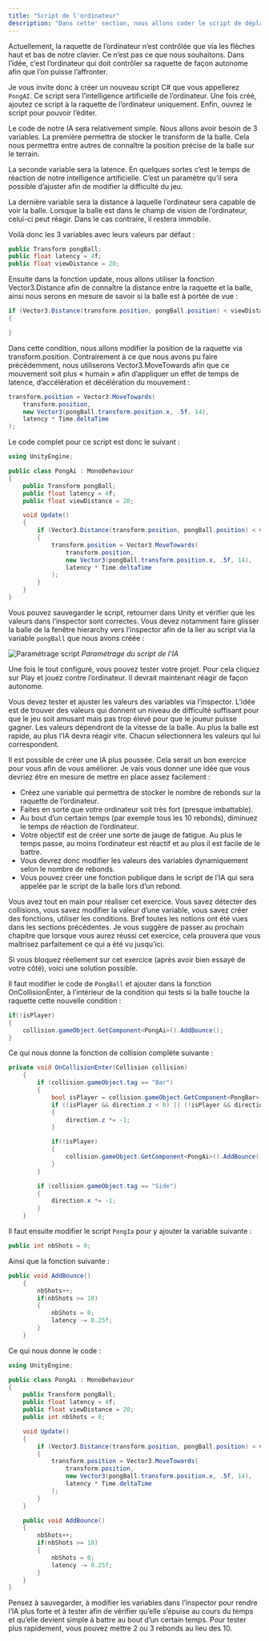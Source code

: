 ```yaml
---
title: "Script de l'ordinateur"
description: "Dans cette' section, nous allons coder le script de déplacement de l'ordinateur afin qu'il puisse contrôler sa raquette."
---
```


Actuellement, la raquette de l’ordinateur n’est contrôlée que via les flèches haut et bas de notre clavier. Ce n’est pas ce que nous souhaitons. Dans l’idée, c’est l’ordinateur qui doit contrôler sa raquette de façon autonome afin que l’on puisse l’affronter.

Je vous invite donc à créer un nouveau script C# que vous appellerez `PongAI`. Ce script sera l’intelligence artificielle de l’ordinateur. Une fois créé, ajoutez ce script à la raquette de l’ordinateur uniquement. Enfin, ouvrez le script pour pouvoir l’éditer.

Le code de notre IA sera relativement simple. Nous allons avoir besoin de 3 variables. La première permettra de stocker le transform de la balle. Cela nous permettra entre autres de connaître la position précise de la balle sur le terrain.

La seconde variable sera la latence. En quelques sortes c’est le temps de réaction de notre intelligence artificielle. C’est un paramètre qu’il sera possible d’ajuster afin de modifier la difficulté du jeu.

La dernière variable sera la distance à laquelle l’ordinateur sera capable de voir la balle. Lorsque la balle est dans le champ de vision de l’ordinateur, celui-ci peut réagir. Dans le cas contraire, il restera immobile.

Voilà donc les 3 variables avec leurs valeurs par défaut :

```cs
public Transform pongBall;
public float latency = 4f;
public float viewDistance = 20;
```

Ensuite dans la fonction update, nous allons utiliser la fonction Vector3.Distance afin de connaître la distance entre la raquette et la balle, ainsi nous serons en mesure de savoir si la balle est à portée de vue :

```cs
if (Vector3.Distance(transform.position, pongBall.position) < viewDistance)
{

}
```

Dans cette condition, nous allons modifier la position de la raquette via transform.position. Contrairement à ce que nous avons pu faire précédemment, nous utiliserons Vector3.MoveTowards afin que ce mouvement soit plus « humain » afin d’appliquer un effet de temps de latence, d’accélération et décélération du mouvement :

```cs
transform.position = Vector3.MoveTowards(
    transform.position,
    new Vector3(pongBall.transform.position.x, .5f, 14),
    latency * Time.deltaTime
);
```

Le code complet pour ce script est donc le suivant :

```cs
using UnityEngine;

public class PongAi : MonoBehaviour
{
    public Transform pongBall;
    public float latency = 4f;
    public float viewDistance = 20;

    void Update()
    {
        if (Vector3.Distance(transform.position, pongBall.position) < viewDistance)
        {
            transform.position = Vector3.MoveTowards(
                transform.position,
                new Vector3(pongBall.transform.position.x, .5f, 14),
                latency * Time.deltaTime
            );
        }
    }
}
```

Vous pouvez sauvegarder le script, retourner dans Unity et vérifier que les valeurs dans l’inspector sont correctes. Vous devez notamment faire glisser la balle de la fenêtre hierarchy vers l’inspector afin de la lier au script via la variable `pongBall` que nous avons créée :

![Paramétrage script](./33_unity_ia.png)
_Paramétrage du script de l'IA_

Une fois le tout configuré, vous pouvez tester votre projet. Pour cela cliquez sur Play et jouez contre l’ordinateur. Il devrait maintenant réagir de façon autonome.

Vous devez tester et ajuster les valeurs des variables via l’inspector. L’idée est de trouver des valeurs qui donnent un niveau de difficulté suffisant pour que le jeu soit amusant mais pas trop élevé pour que le joueur puisse gagner. Les valeurs dépendront de la vitesse de la balle. Au plus la balle est rapide, au plus l’IA devra réagir vite. Chacun sélectionnera les valeurs qui lui correspondent.

Il est possible de créer une IA plus poussée. Cela serait un bon exercice pour vous afin de vous améliorer. Je vais vous donner une idée que vous devriez être en mesure de mettre en place assez facilement :

-   Créez une variable qui permettra de stocker le nombre de rebonds sur la raquette de l’ordinateur.
-   Faites en sorte que votre ordinateur soit très fort (presque imbattable).
-   Au bout d’un certain temps (par exemple tous les 10 rebonds), diminuez le temps de réaction de l’ordinateur.
-   Votre objectif est de créer une sorte de jauge de fatigue. Au plus le temps passe, au moins l’ordinateur est réactif et au plus il est facile de le battre.
-   Vous devrez donc modifier les valeurs des variables dynamiquement selon le nombre de rebonds.
-   Vous pouvez créer une fonction publique dans le script de l’IA qui sera appelée par le script de la balle lors d’un rebond.

Vous avez tout en main pour réaliser cet exercice. Vous savez détecter des collisions, vous savez modifier la valeur d’une variable, vous savez créer des fonctions, utiliser les conditions. Bref toutes les notions ont été vues dans les sections précédentes. Je vous suggère de passer au prochain chapitre que lorsque vous aurez réussi cet exercice, cela prouvera que vous maîtrisez parfaitement ce qui a été vu jusqu’ici.

Si vous bloquez réellement sur cet exercice (après avoir bien essayé de votre côté), voici une solution possible.

Il faut modifier le code de `PongBall` et ajouter dans la fonction OnCollisionEnter, à l’intérieur de la condition qui tests si la balle touche la raquette cette nouvelle condition :

```cs
if(!isPlayer)
{
    collision.gameObject.GetComponent<PongAi>().AddBounce();
}
```

Ce qui nous donne la fonction de collision complète suivante :

```cs
private void OnCollisionEnter(Collision collision)
    {
        if (collision.gameObject.tag == "Bar")
        {
            bool isPlayer = collision.gameObject.GetComponent<PongBar>().isHumanPlayer;
            if ((isPlayer && direction.z < 0) || (!isPlayer && direction.z > 0))
            {
                direction.z *= -1;
            }

            if(!isPlayer)
            {
                collision.gameObject.GetComponent<PongAi>().AddBounce();
            }
        }

        if (collision.gameObject.tag == "Side")
        {
            direction.x *= -1;
        }
    }
```

Il faut ensuite modifier le script `PongIa` pour y ajouter la variable suivante :

```cs
public int nbShots = 0;
```

Ainsi que la fonction suivante :

```cs
public void AddBounce()
    {
        nbShots++;
        if(nbShots >= 10)
        {
            nbShots = 0;
            latency -= 0.25f;
        }
    }
```

Ce qui nous donne le code :

```cs
using UnityEngine;

public class PongAi : MonoBehaviour
{
    public Transform pongBall;
    public float latency = 4f;
    public float viewDistance = 20;
    public int nbShots = 0;

    void Update()
    {
        if (Vector3.Distance(transform.position, pongBall.position) < viewDistance)
        {
            transform.position = Vector3.MoveTowards(
                transform.position,
                new Vector3(pongBall.transform.position.x, .5f, 14),
                latency * Time.deltaTime
            );
        }
    }

    public void AddBounce()
    {
        nbShots++;
        if(nbShots >= 10)
        {
            nbShots = 0;
            latency -= 0.25f;
        }
    }
}
```

Pensez à sauvegarder, à modifier les variables dans l’inspector pour rendre l’IA plus forte et à tester afin de vérifier qu’elle s’épuise au cours du temps et qu’elle devient simple à battre au bout d’un certain temps. Pour tester plus rapidement, vous pouvez mettre 2 ou 3 rebonds au lieu des 10.
